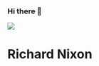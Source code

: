 ### Hi there 👋
![](https://komarev.com/ghpvc/?username=richardnixonafj&style=flat-square)

# Richard Nixon

